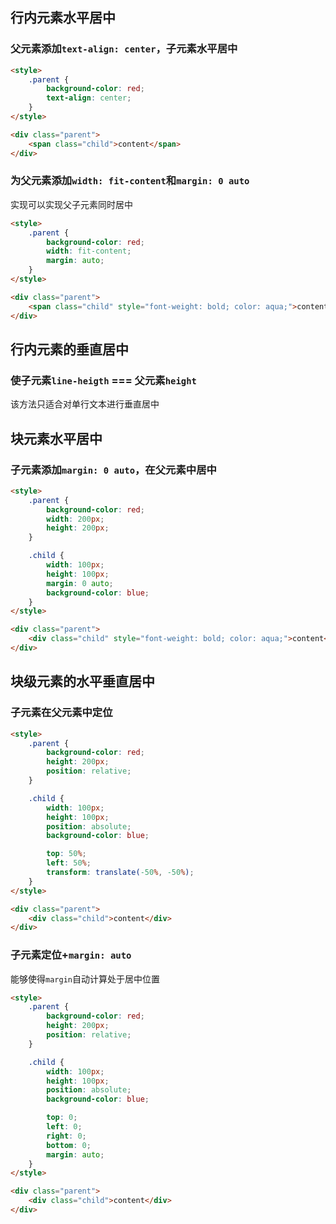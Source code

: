 ## 行内元素水平居中

### 父元素添加`text-align: center`，子元素水平居中

```html
<style>
    .parent {
        background-color: red;
        text-align: center;
    }
</style>

<div class="parent">
    <span class="child">content</span>
</div>
```

### 为父元素添加`width: fit-content`和`margin: 0 auto`

实现可以实现父子元素同时居中

```html
<style>
    .parent {
        background-color: red;
        width: fit-content;
        margin: auto;
    }
</style>

<div class="parent">
    <span class="child" style="font-weight: bold; color: aqua;">content</span>
</div>
```

## 行内元素的垂直居中

### 使子元素`line-heigth` === 父元素`height`

该方法只适合对单行文本进行垂直居中

## 块元素水平居中

### 子元素添加`margin: 0 auto`，在父元素中居中

```html
<style>
    .parent {
        background-color: red;
        width: 200px;
        height: 200px;
    }

    .child {
        width: 100px;
        height: 100px;
        margin: 0 auto;
        background-color: blue;
    }
</style>

<div class="parent">
    <div class="child" style="font-weight: bold; color: aqua;">content</div>
</div>
```

## 块级元素的水平垂直居中

### 子元素在父元素中定位

```html
<style>
    .parent {
        background-color: red;
        height: 200px;
        position: relative;
    }

    .child {
        width: 100px;
        height: 100px;
        position: absolute;
        background-color: blue;

        top: 50%;
        left: 50%;
        transform: translate(-50%, -50%);
    }
</style>

<div class="parent">
    <div class="child">content</div>
</div>
```

### 子元素定位+`margin: auto`

能够使得`margin`自动计算处于居中位置

```html
<style>
    .parent {
        background-color: red;
        height: 200px;
        position: relative;
    }

    .child {
        width: 100px;
        height: 100px;
        position: absolute;
        background-color: blue;

        top: 0;
        left: 0;
        right: 0;
        bottom: 0;
        margin: auto;
    }
</style>

<div class="parent">
    <div class="child">content</div>
</div>
```
